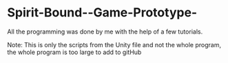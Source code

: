 # Spirit-Bound--Game-Prototype-
All the programming was done by me with the help of a few tutorials. 

Note: This is only the scripts from the Unity file and not the whole program, the whole program is too large to add to gitHub
